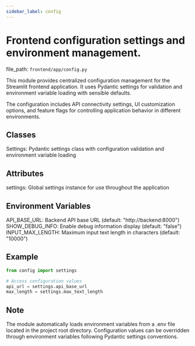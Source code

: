```yaml
---
sidebar_label: config
---
```


# Frontend configuration settings and environment management.

  file_path: `frontend/app/config.py`

This module provides centralized configuration management for the Streamlit frontend application.
It uses Pydantic settings for validation and environment variable loading with sensible defaults.

The configuration includes API connectivity settings, UI customization options, and feature flags
for controlling application behavior in different environments.

## Classes

Settings: Pydantic settings class with configuration validation and environment variable loading

## Attributes

settings: Global settings instance for use throughout the application

## Environment Variables

API_BASE_URL: Backend API base URL (default: "http://backend:8000")
SHOW_DEBUG_INFO: Enable debug information display (default: "false")
INPUT_MAX_LENGTH: Maximum input text length in characters (default: "10000")

## Example

```python
from config import settings

# Access configuration values
api_url = settings.api_base_url
max_length = settings.max_text_length
```

## Note

The module automatically loads environment variables from a .env file located
in the project root directory. Configuration values can be overridden through
environment variables following Pydantic settings conventions.
